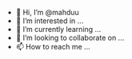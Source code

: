 - 👋 Hi, I’m @mahduu
- 👀 I’m interested in ...
- 🌱 I’m currently learning ...
- 💞️ I’m looking to collaborate on ...
- 📫 How to reach me ...

<!---
mahduu/mahduu is a ✨ special ✨ repository because its `README.md` (this file) appears on your GitHub profile.
You can click the Preview link to take a look at your changes.
--->

